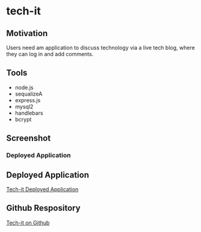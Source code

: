# tech-it

## Motivation
Users need am application to discuss technology via a live tech blog, where they can log in and add comments.

## Tools
- node.js
- sequalizeA
- express.js
- mysql2
- handlebars
- bcrypt


## Screenshot
### Deployed Application


## Deployed Application
[Tech-it Deployed Application](https://glacial-spire-09783.herokuapp.com/)

## Github Respository
[Tech-it on Github](https://github.com/mannyportillo11/tech-it)